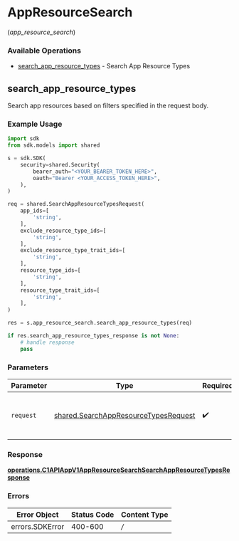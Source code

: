 # AppResourceSearch
(*app_resource_search*)

### Available Operations

* [search_app_resource_types](#search_app_resource_types) - Search App Resource Types

## search_app_resource_types

Search app resources based on filters specified in the request body.

### Example Usage

```python
import sdk
from sdk.models import shared

s = sdk.SDK(
    security=shared.Security(
        bearer_auth="<YOUR_BEARER_TOKEN_HERE>",
        oauth="Bearer <YOUR_ACCESS_TOKEN_HERE>",
    ),
)

req = shared.SearchAppResourceTypesRequest(
    app_ids=[
        'string',
    ],
    exclude_resource_type_ids=[
        'string',
    ],
    exclude_resource_type_trait_ids=[
        'string',
    ],
    resource_type_ids=[
        'string',
    ],
    resource_type_trait_ids=[
        'string',
    ],
)

res = s.app_resource_search.search_app_resource_types(req)

if res.search_app_resource_types_response is not None:
    # handle response
    pass
```

### Parameters

| Parameter                                                                                    | Type                                                                                         | Required                                                                                     | Description                                                                                  |
| -------------------------------------------------------------------------------------------- | -------------------------------------------------------------------------------------------- | -------------------------------------------------------------------------------------------- | -------------------------------------------------------------------------------------------- |
| `request`                                                                                    | [shared.SearchAppResourceTypesRequest](../../models/shared/searchappresourcetypesrequest.md) | :heavy_check_mark:                                                                           | The request object to use for the request.                                                   |


### Response

**[operations.C1APIAppV1AppResourceSearchSearchAppResourceTypesResponse](../../models/operations/c1apiappv1appresourcesearchsearchappresourcetypesresponse.md)**
### Errors

| Error Object    | Status Code     | Content Type    |
| --------------- | --------------- | --------------- |
| errors.SDKError | 400-600         | */*             |
